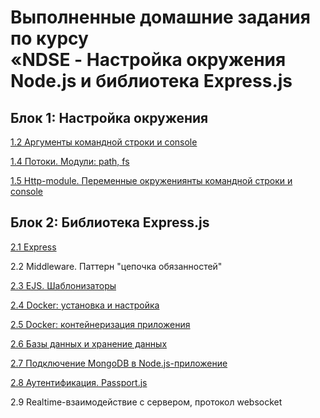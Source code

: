 # Выполненные домашние задания по курсу <br/> **«NDSE - Настройка окружения Node.js и библиотека Express.js**

## Блок 1: Настройка окружения

[1.2 Аргументы командной строки и console](https://github.com/KristineGNCH/NDSE/tree/main/HM-1.2)

[1.4 Потоки. Модули: path, fs](https://github.com/KristineGNCH/NDSE/tree/main/HM-1.4)

[1.5 Http-module. Переменные окружениянты командной строки и console](https://github.com/KristineGNCH/NDSE/tree/main/HM-1.5)


## Блок 2: Библиотека Express.js

[2.1 Express](https://github.com/KristineGNCH/NDSE/tree/main/HM-2.1)

2.2 Middleware. Паттерн "цепочка обязанностей"

[2.3 EJS. Шаблонизаторы](https://github.com/KristineGNCH/NDSE/tree/main/HM-2.3)

[2.4 Docker: установка и настройка](https://github.com/KristineGNCH/NDSE/tree/main/HM-2.4)

[2.5 Docker: контейнеризация приложения](https://github.com/KristineGNCH/NDSE/tree/main/HM-2.5)

[2.6 Базы данных и хранение данных](https://github.com/KristineGNCH/NDSE/tree/main/HM-2.6)

[2.7 Подключение MongoDB в Node.js-приложение](https://github.com/KristineGNCH/NDSE/tree/main/HM-2.7)

[2.8 Аутентификация. Passport.js](https://github.com/KristineGNCH/NDSE/tree/main/HM-2.8)

2.9 Realtime-взаимодействие с сервером, протокол websocket

